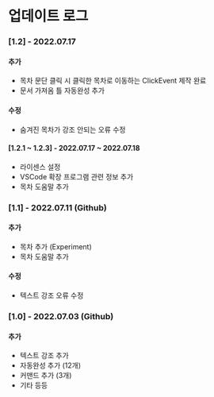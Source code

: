 # 업데이트 로그

### [1.2] - 2022.07.17
#### 추가
- 목차 문단 클릭 시 클릭한 목차로 이동하는 ClickEvent 제작 완료
- 문서 가져옴 틀 자동완성 추가
#### 수정
- 숨겨진 목차가 강조 안되는 오류 수정

#### [1.2.1 ~ 1.2.3] - 2022.07.17 ~ 2022.07.18
- 라이센스 설정
- VSCode 확장 프로그램 관련 정보 추가
- 목차 도움말 추가

### [1.1] - 2022.07.11 (Github)
#### 추가
- 목차 추가 (Experiment)
- 목차 도움말 추가
#### 수정
- 텍스트 강조 오류 수정

### [1.0] - 2022.07.03 (Github)
#### 추가
- 텍스트 강조 추가
- 자동완성 추가 (12개)
- 커맨드 추가 (3개)
- 기타 등등
